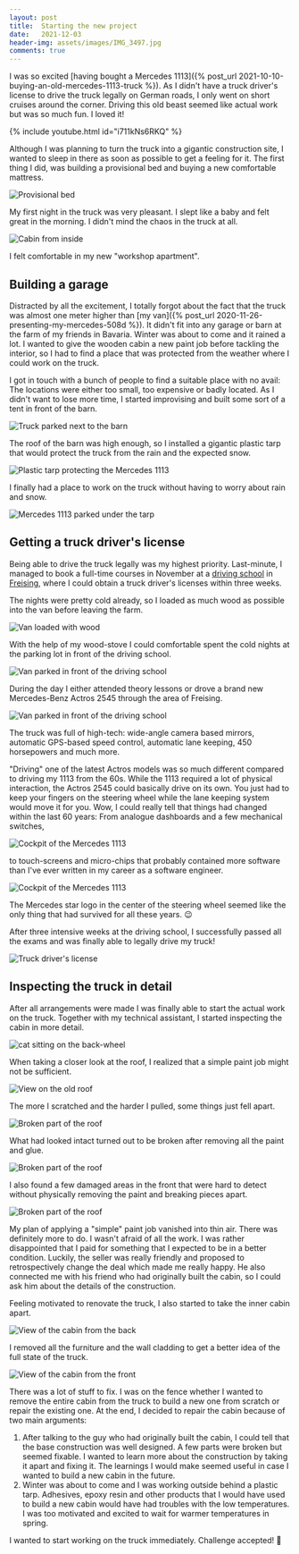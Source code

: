 ```yaml
---
layout: post
title:  Starting the new project
date:   2021-12-03
header-img: assets/images/IMG_3497.jpg
comments: true
---
```


I was so excited [having bought a Mercedes 1113]({% post_url 2021-10-10-buying-an-old-mercedes-1113-truck %}). As I didn't have a truck driver's license to drive the truck legally on German roads, I only went on short cruises around the corner. Driving this old beast seemed like actual work but was so much fun. I loved it!

{% include youtube.html id="i711kNs6RKQ" %}

Although I was planning to turn the truck into a gigantic construction site, I wanted to sleep in there as soon as possible to get a feeling for it. The first thing I did, was building a provisional bed and buying a new comfortable mattress. 

![Provisional bed](/assets/images/IMG_3226.jpg)

My first night in the truck was very pleasant. I slept like a baby and felt great in the morning. I didn't mind the chaos in the truck at all. 

![Cabin from inside](/assets/images/IMG_3262.jpg)

I felt comfortable in my new "workshop apartment".

## Building a garage

Distracted by all the excitement, I totally forgot about the fact that the truck was almost one meter higher than [my van]({% post_url 2020-11-26-presenting-my-mercedes-508d %}). It didn't fit into any garage or barn at the farm of my friends in Bavaria. Winter was about to come and it rained a lot. I wanted to give the wooden cabin a new paint job before tackling the interior, so I had to find a place that was protected from the weather where I could work on the truck.

I got in touch with a bunch of people to find a suitable place with no avail: The locations were either too small, too expensive or badly located. As I didn't want to lose more time, I started improvising and built some sort of a tent in front of the barn.

![Truck parked next to the barn](/assets/images/IMG_3497.jpg)

The roof of the barn was high enough, so I installed a gigantic plastic tarp that would protect the truck from the rain and the expected snow.

![Plastic tarp protecting the Mercedes 1113](/assets/images/IMG_3041.jpg)

I finally had a place to work on the truck without having to worry about rain and snow.

![Mercedes 1113 parked under the tarp](/assets/images/IMG_3244.jpg)

## Getting a truck driver's license

Being able to drive the truck legally was my highest priority. Last-minute, I managed to book a full-time courses in November at a [driving school](https://www.deula.de/standorte/deula-freising/fahrschule/allgemeines) in [Freising](https://www.google.com/maps/place/Freising), where I could obtain a truck driver's licenses within three weeks. 

The nights were pretty cold already, so I loaded as much wood as possible into the van before leaving the farm.

![Van loaded with wood](/assets/images/IMG_3206.jpg)

With the help of my wood-stove I could comfortable spent the cold nights at the parking lot in front of the driving school.

![Van parked in front of the driving school](/assets/images/IMG_3185.jpg) 

During the day I either attended theory lessons or drove a brand new Mercedes-Benz Actros 2545 through the area of Freising.

![Van parked in front of the driving school](/assets/images/IMG_3176.jpg) 

The truck was full of high-tech: wide-angle camera based mirrors, automatic GPS-based speed control, automatic lane keeping, 450 horsepowers and much more.

"Driving" one of the latest Actros models was so much different compared to driving my 1113 from the 60s. While the 1113 required a lot of physical interaction, the Actros 2545 could basically drive on its own. You just had to keep your fingers on the steering wheel while the lane keeping system would move it for you. Wow, I could really tell that things had changed within the last 60 years: From analogue dashboards and a few mechanical switches, 

![Cockpit of the Mercedes 1113](/assets/images/IMG_3344.jpg)

to touch-screens and micro-chips that probably contained more software than I've ever written in my career as a software engineer. 

![Cockpit of the Mercedes 1113](/assets/images/IMG_3208.jpg)

The Mercedes star logo in the center of the steering wheel seemed like the only thing that had survived for all these years. :wink:

After three intensive weeks at the driving school, I successfully passed all the exams and was finally able to legally drive my truck!

![Truck driver's license](/assets/images/IMG_3294.jpg)

## Inspecting the truck in detail

After all arrangements were made I was finally able to start the actual work on the truck. Together with my technical assistant, I started inspecting the cabin in more detail.

![cat sitting on the back-wheel](/assets/images/IMG_3224_2.jpg)

When taking a closer look at the roof, I realized that a simple paint job might not be sufficient.

![View on the old roof](/assets/images/IMG_3121.jpg)

The more I scratched and the harder I pulled, some things just fell apart.

![Broken part of the roof](/assets/images/IMG_3126.jpg)

What had looked intact turned out to be broken after removing all the paint and glue.

![Broken part of the roof](/assets/images/IMG_3134.jpg)

I also found a few damaged areas in the front that were hard to detect without physically removing the paint and breaking pieces apart.

![Broken part of the roof](/assets/images/IMG_3950.jpg)

My plan of applying a "simple" paint job vanished into thin air. There was definitely more to do. I wasn't afraid of all the work. I was rather disappointed that I paid for something that I expected to be in a better condition. Luckily, the seller was really friendly and proposed to retrospectively change the deal which made me really happy. He also connected me with his friend who had originally built the cabin, so I could ask him about the details of the construction.

Feeling motivated to renovate the truck, I also started to take the inner cabin apart.

![View of the cabin from the back](/assets/images/IMG_3534.jpg)

I removed all the furniture and the wall cladding to get a better idea of the full state of the truck.

![View of the cabin from the front](/assets/images/IMG_3535.jpg)

There was a lot of stuff to fix. I was on the fence whether I wanted to remove the entire cabin from the truck to build a new one from scratch or repair the existing one. At the end, I decided to repair the cabin because of two main arguments:

1. After talking to the guy who had originally built the cabin, I could tell that the base construction was well designed. A few parts were broken but seemed fixable. I wanted to learn more about the construction by taking it apart and fixing it. The learnings I would make seemed useful in case I wanted to build a new cabin in the future.
2. Winter was about to come and I was working outside behind a plastic tarp. Adhesives, epoxy resin and other products that I would have used to build a new cabin would have had troubles with the low temperatures. I was too motivated and excited to wait for warmer temperatures in spring.

I wanted to start working on the truck immediately. Challenge accepted! :muscle: